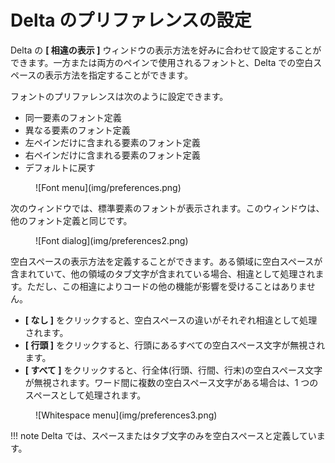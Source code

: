 # Delta のプリファレンスの設定

Delta の **[ 相違の表示 ]** ウィンドウの表示方法を好みに合わせて設定することができます。一方または両方のペインで使用されるフォントと、Delta での空白スペースの表示方法を指定することができます。

フォントのプリファレンスは次のように設定できます。

* 同一要素のフォント定義
* 異なる要素のフォント定義
* 左ペインだけに含まれる要素のフォント定義
* 右ペインだけに含まれる要素のフォント定義
* デフォルトに戻す
<figure markdown="1">
  ![Font menu](img/preferences.png)
</figure>

次のウィンドウでは、標準要素のフォントが表示されます。このウィンドウは、他のフォント定義と同じです。
<figure markdown="1">
  ![Font dialog](img/preferences2.png)
</figure>

空白スペースの表示方法を定義することができます。ある領域に空白スペースが含まれていて、他の領域のタブ文字が含まれている場合、相違として処理されます。ただし、この相違によりコードの他の機能が影響を受けることはありません。

* **[ なし ]** をクリックすると、空白スペースの違いがそれぞれ相違として処理されます。
* **[ 行頭 ]** をクリックすると、行頭にあるすべての空白スペース文字が無視されます。
* **[ すべて ]** をクリックすると、行全体(行頭、行間、行末)の空白スペース文字が無視されます。ワード間に複数の空白スペース文字がある場合は、1 つのスペースとして処理されます。
<figure markdown="1">
  ![Whitespace menu](img/preferences3.png)
</figure>

!!! note
    Delta では、スペースまたはタブ文字のみを空白スペースと定義しています。
